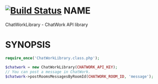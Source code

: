 [![Build Status](https://travis-ci.org/t-kashima/ChatWorkLibrary.svg?branch=master)](https://travis-ci.org/t-kashima/ChatWork)
NAME
========
ChatWorkLibrary - ChatWork API library

SYNOPSIS
========
```php
require_once('ChatWorkLibrary.class.php');

$chatwork = new ChatWorkLibrary(CHATWORK_API_KEY);
// You can post a message in ChatWork.
$chatwork->postRoomsMessagesByRoomId(CHATWORK_ROOM_ID, 'message');
```

